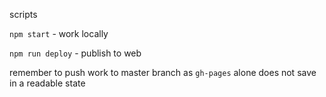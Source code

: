 scripts

`npm start` - work locally

`npm run deploy` - publish to web


remember to push work to master branch as `gh-pages` alone does not save in a readable state
